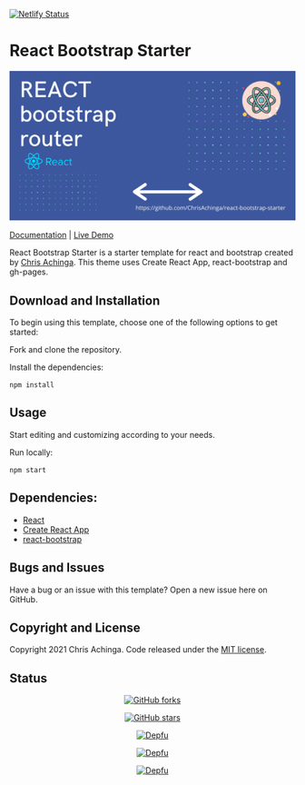 [![Netlify Status](https://api.netlify.com/api/v1/badges/8cdb23f5-dc9b-4efe-a667-369d540bd72c/deploy-status)](https://app.netlify.com/sites/abbythebee/deploys)

# React Bootstrap Starter

![logo](./screenshots/react-bootstrap-starter.png)

[Documentation](https://chrisdevcode.hashnode.dev/react-and-bootstrap-starter-template) | [Live Demo](https://react-bootstrap-temp.netlify.app/)

React Bootstrap Starter is a starter template for react and bootstrap created by [Chris Achinga](http://chrisdev.netlify.app). This theme uses Create React App, react-bootstrap and gh-pages.


## Download and Installation

To begin using this template, choose one of the following options to get started:

Fork and clone the repository.

Install the dependencies:

```powershell-interactive
npm install
```

## Usage

Start editing and customizing according to your needs.

Run locally:

```powershell-interactive
npm start
```

## Dependencies:

- [React](https://reactjs.org/)
- [Create React App](https://create-react-app.dev/)
- [react-bootstrap](https://react-bootstrap.github.io/)

## Bugs and Issues

Have a bug or an issue with this template? Open a new issue here on GitHub.

## Copyright and License

Copyright 2021 Chris Achinga. Code released under the [MIT license](LICENSE).

## Status

<div align='center'>

[![GitHub forks](https://img.shields.io/github/forks/pixelasticity/Abby-the-Bee)](https://github.com/pixelasticity/Abby-the-Bee/network)

[![GitHub stars](https://img.shields.io/github/stars/pixelasticity/Abby-the-Bee)](https://github.com/pixelasticity/Abby-the-Bee/stargazers)

[![Depfu](https://badges.depfu.com/badges/80c94d4ad87f69ecde6d83ae05e65b63/status.svg)](https://depfu.com)

[![Depfu](https://badges.depfu.com/badges/80c94d4ad87f69ecde6d83ae05e65b63/overview.svg)](https://depfu.com/github/pixelasticity/Abby-the-Bee?project_id=18009)

[![Depfu](https://badges.depfu.com/badges/80c94d4ad87f69ecde6d83ae05e65b63/count.svg)](https://depfu.com/github/pixelasticity/Abby-the-Bee?project_id=18009)

</div>
